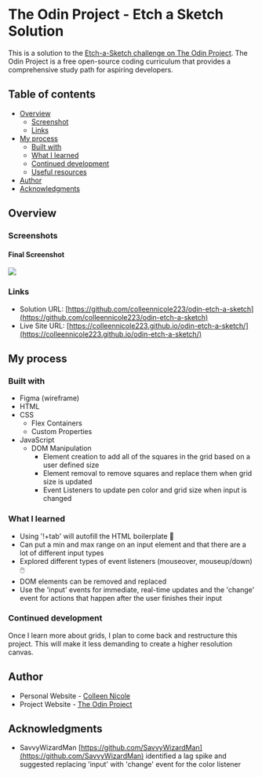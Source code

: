 # The Odin Project - Etch a Sketch Solution 

This is a solution to the [Etch-a-Sketch challenge on The Odin Project](https://www.theodinproject.com/lessons/foundations-etch-a-sketch). The Odin Project is a free open-source coding curriculum that provides a comprehensive study path for aspiring developers. 

## Table of contents

- [Overview](#overview)
  - [Screenshot](#screenshot)
  - [Links](#links)
- [My process](#my-process)
  - [Built with](#built-with)
  - [What I learned](#what-i-learned)
  - [Continued development](#continued-development)
  - [Useful resources](#useful-resources)
- [Author](#author)
- [Acknowledgments](#acknowledgments)


## Overview

### Screenshots

#### Final Screenshot
![](./screenshot-final.jpeg)

<!-- #### Wireframe Prototype
![](./screenshot-wireframe.jpg) -->


### Links

- Solution URL: [https://github.com/colleennicole223/odin-etch-a-sketch](https://github.com/colleennicole223/odin-etch-a-sketch)
- Live Site URL: [https://colleennicole223.github.io/odin-etch-a-sketch/](https://colleennicole223.github.io/odin-etch-a-sketch/)

## My process

### Built with

- Figma (wireframe)
- HTML
- CSS
  - Flex Containers 
  - Custom Properties 
- JavaScript 
  - DOM Manipulation
    - Element creation to add all of the squares in the grid based on a user defined size 
    - Element removal to remove squares and replace them when grid size is updated
    - Event Listeners to update pen color and grid size when input is changed

### What I learned

- Using '!+tab' will autofill the HTML boilerplate 🤯
- Can put a min and max range on an input element and that there are a lot of different input types 
- Explored different types of event listeners (mouseover, mouseup/down) 🖱️
- DOM elements can be removed and replaced 
- Use the 'input' events for immediate, real-time updates and the 'change' event for actions that happen after the user finishes their input

### Continued development

Once I learn more about grids, I plan to come back and restructure this project. This will make it less demanding to create a higher resolution canvas. 

## Author

- Personal Website - [Colleen Nicole](https://www.colleennicole.com)
- Project Website - [The Odin Project](https://www.theodinproject.com)

## Acknowledgments

- SavvyWizardMan [https://github.com/SavvyWizardMan](https://github.com/SavvyWizardMan) identified a lag spike and suggested replacing 'input' with 'change' event for the color listener  